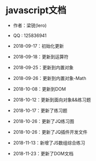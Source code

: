 # javascript文档

* 作者：梁锐(lero)
* QQ : 125836941

* 2018-09-17：初始化更新
* 2018-09-18：更新到运算符
* 2018-09-25：更新到内置对象
* 2018-09-26：更新到内置对象-Math
* 2018-10-08：更新到DOM
* 2018-10-12：更新到面向对象&&练习题
* 2018-10-17：更新了练习题
* 2018-10-26：更新了JQ练习图
* 2018-10-26：更新了JQ插件开发文件
* 2018-11-13：新增了JS数组综合练习
* 2018-11-23：更新了DOM文档
